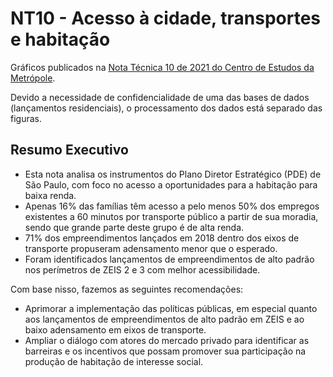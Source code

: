 # NT10 - Acesso à cidade, transportes e habitação
 
Gráficos publicados na [Nota Técnica 10 de 2021 do Centro de Estudos da Metrópole](https://www.google.com/url?sa=t&rct=j&q=&esrc=s&source=web&cd=&cad=rja&uact=8&ved=2ahUKEwjFvfug4sz8AhVNLrkGHWSsDXwQFnoECBkQAQ&url=https%3A%2F%2Fcentrodametropole.fflch.usp.br%2Fsites%2Fcentrodametropole.fflch.usp.br%2Ffiles%2Fcem_na_midia_anexos%2F10-nota_tecnica_acesso_habitacao_transporte.pdf&usg=AOvVaw2n0YyeM0f-zjcRKMTG67h1).

Devido a necessidade de confidencialidade de uma das bases de dados (lançamentos residenciais), o processamento dos dados está separado das figuras. 

## Resumo Executivo 

 * Esta nota analisa os instrumentos do Plano Diretor Estratégico (PDE) de São Paulo, com foco no acesso a oportunidades para a habitação para baixa renda.
 * Apenas 16% das famílias têm acesso a pelo menos 50% dos empregos existentes a 60 minutos por transporte público a partir de sua moradia, sendo que grande parte deste grupo é de alta renda.
 * 71% dos empreendimentos lançados em 2018 dentro dos eixos de transporte propuseram adensamento menor que o esperado.
 * Foram identificados lançamentos de empreendimentos de alto padrão nos perímetros de ZEIS 2 e 3 com melhor acessibilidade.

Com base nisso, fazemos as seguintes recomendações:

 * Aprimorar a implementação das políticas públicas, em especial quanto aos lançamentos de empreendimentos de alto padrão em ZEIS e ao baixo adensamento em eixos de transporte.
 * Ampliar o diálogo com atores do mercado privado para identificar as barreiras e os incentivos que possam promover sua participação na produção de habitação de interesse social.